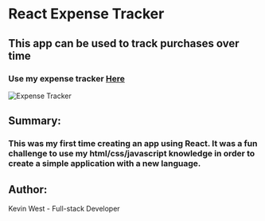# React Expense Tracker

## This app can be used to track purchases over time

### Use my expense tracker [Here](https://kw-react-expense-tracker.herokuapp.com/)

![Expense Tracker](https://imgur.com/a/Js4hKRO)

## Summary:
### This was my first time creating an app using React.  It was a fun challenge to use my html/css/javascript knowledge in order to create a simple application with a new language.


## Author:

Kevin West - Full-stack Developer
